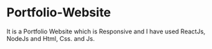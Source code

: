 # Portfolio-Website
It is a Portfolio Website which is Responsive and I have used ReactJs, NodeJs and Html, Css. and Js.
